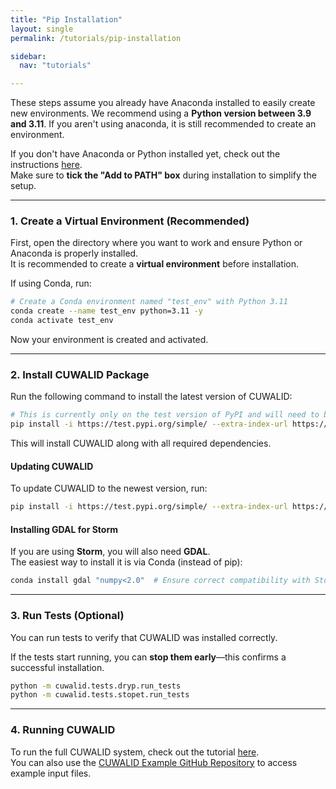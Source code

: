 ```yaml
---
title: "Pip Installation"
layout: single
permalink: /tutorials/pip-installation

sidebar:
  nav: "tutorials"

---
```


These steps assume you already have Anaconda installed to easily create new environments. We recommend using a **Python version between 3.9 and 3.11**. If you aren't using anaconda, it is still recommended to create an environment.

If you don't have Anaconda or Python installed yet, check out the instructions [here](#python-tutorial).  
Make sure to **tick the "Add to PATH" box** during installation to simplify the setup.

---

### **1. Create a Virtual Environment (Recommended)**
First, open the directory where you want to work and ensure Python or Anaconda is properly installed.  
It is recommended to create a **virtual environment** before installation.  

If using Conda, run:

```bash
# Create a Conda environment named "test_env" with Python 3.11
conda create --name test_env python=3.11 -y
conda activate test_env
```

Now your environment is created and activated.

---

### **2. Install CUWALID Package**
Run the following command to install the latest version of CUWALID:  

```bash
# This is currently only on the test version of PyPI and will need to be updated when fully released
pip install -i https://test.pypi.org/simple/ --extra-index-url https://pypi.org/simple CUWALID
```

This will install CUWALID along with all required dependencies.

#### **Updating CUWALID**
To update CUWALID to the newest version, run:

```bash
pip install -i https://test.pypi.org/simple/ --extra-index-url https://pypi.org/simple CUWALID --upgrade
```

#### **Installing GDAL for Storm**
If you are using **Storm**, you will also need **GDAL**.  
The easiest way to install it is via Conda (instead of pip):

```bash
conda install gdal "numpy<2.0"  # Ensure correct compatibility with Storm
```

---

### **3. Run Tests (Optional)**
You can run tests to verify that CUWALID was installed correctly.  

If the tests start running, you can **stop them early**—this confirms a successful installation.

```bash
python -m cuwalid.tests.dryp.run_tests
python -m cuwalid.tests.stopet.run_tests
```

---

### **4. Running CUWALID**
To run the full CUWALID system, check out the tutorial [here](/tutorials/#cuwalid).  
You can also use the [CUWALID Example GitHub Repository](https://github.com/AndresQuichimbo/CUWALID-Example) to access example input files.


